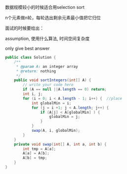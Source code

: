 数据规模较小的时候适合用selection sort

n个元素做n轮，每轮选出剩余元素最小值把它归位

面试的时候要给出：

assumption, 使用什么算法, 时间空间复杂度

only give best answer

```java
public class Solution {
    /**
     * @param A: an integer array
     * @return: nothing
     */
    public void sortIntegers(int[] A) {
        // write your code here
        if (A == null ||A.length == 0) return;
        int i, j;
        for (i = 0; i < A.length - 1; i++) {  //place
            int globalMin = i;
            for (j = i +1; j < A.length; j++) {
                if (A[j] < A[globalMin] ) {
                    globalMin = j;
                }
            }
            swap(A, i, globalMin);
        }
    }
    private void swap(int[] A, int a, int b) {
        int tmp = A[a];
        A[a] = A[b];
        A[b] = tmp;
    }
}
```
